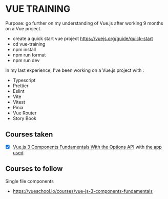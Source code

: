 # VUE TRAININGPurpose: go further on my understanding of Vue.js after working 9 months on a Vue project.- create a quick start vue project https://vuejs.org/guide/quick-start- cd vue-training- npm install- npm run format- npm run devIn my last experience, I've been working on a Vue.js project with : - Typescript- Prettier- Eslint- Vite- Vitest- Pinia- Vue Router- Story Book## Courses taken- [x] [Vue.js 3 Components Fundamentals With the Options API](https://vueschool.io/lessons/getting-started-with-vue-js-and-the-composition-api) with [the app used](./vue-app-training)## Courses to followSingle file components- https://vueschool.io/courses/vue-js-3-components-fundamentals